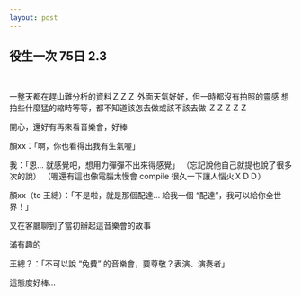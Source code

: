 ```yaml
---
layout: post
---
```


役生一次 75日 2.3
---

<br>

一整天都在趕山難分析的資料ＺＺＺ
外面天氣好好，但一時都沒有拍照的靈感
想拍些什麼猛的縮時等等，都不知道該怎去做或該不該去做
ＺＺＺＺＺ



開心，還好有再來看音樂會，好棒




顏xx：「啊，你也看得出我有生氣喔」

我：「恩... 就感覺吧，想用力彈彈不出來得感覺」
（忘記說他自己就提也說了很多次的說）
（喔還有這也像電腦太慢會 compile 很久一下讓人惱火ＸＤＤ）


顏xx（to 王總）：「不是啦，就是那個配達... 給我一個 “配達”，我可以給你全世界！」



又在客廳聊到了當初辦起這音樂會的故事

滿有趣的

王總？：「不可以說 “免費” 的音樂會，要尊敬？表演、演奏者」

這態度好棒...

<br>
